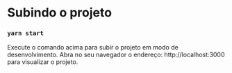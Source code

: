# Subindo o projeto

### `yarn start`

Execute o comando acima para subir o projeto em modo de desenvolvimento.
Abra no seu navegador o endereço: http://localhost:3000 para visualizar o projeto.
